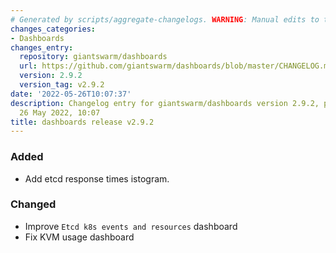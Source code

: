 ```yaml
---
# Generated by scripts/aggregate-changelogs. WARNING: Manual edits to this files will be overwritten.
changes_categories:
- Dashboards
changes_entry:
  repository: giantswarm/dashboards
  url: https://github.com/giantswarm/dashboards/blob/master/CHANGELOG.md#292---2022-05-26
  version: 2.9.2
  version_tag: v2.9.2
date: '2022-05-26T10:07:37'
description: Changelog entry for giantswarm/dashboards version 2.9.2, published on
  26 May 2022, 10:07
title: dashboards release v2.9.2
---
```


### Added
- Add etcd response times istogram.
### Changed
- Improve `Etcd k8s events and resources` dashboard
- Fix KVM usage dashboard
